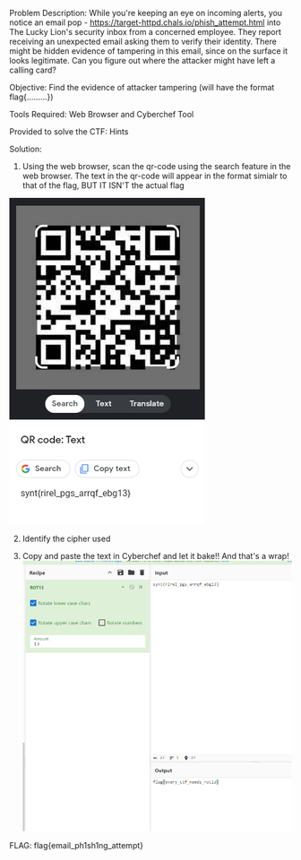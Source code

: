 Problem Description:
  While you're keeping an eye on incoming alerts, you notice an email pop - https://target-httpd.chals.io/phish_attempt.html into The Lucky Lion's security inbox from a concerned employee. They report receiving an unexpected email asking them to verify their identity.
  There might be hidden evidence of tampering in this email, since on the surface it looks legitimate. Can you figure out where the attacker might have left a calling card?

Objective:
  Find the evidence of attacker tampering (will have the format flag{.........})

Tools Required:
  Web Browser and
  Cyberchef Tool

Provided to solve the CTF:
  Hints

Solution:
1. Using the web browser, scan the qr-code using the search feature in the web browser. The text in the qr-code will appear in the format simialr to that of the flag, BUT IT ISN'T the actual flag

![image](https://github.com/thinksecurenow/CTF-Writeups/blob/main/WiCyS%202024/Defense/Images/D3%20-%20Investigate%20a%20Suspicious%20Email%20(1).png)
  
2. Identify the cipher used 
  
3. Copy and paste the text in Cyberchef and let it bake!! And that's a wrap!
  ![image](https://github.com/thinksecurenow/CTF-Writeups/blob/main/WiCyS%202024/Defense/Images/D3%20-%20Investigate%20a%20Suspicious%20Email%20(2).png)
  
FLAG: flag{email_ph1sh1ng_attempt}
